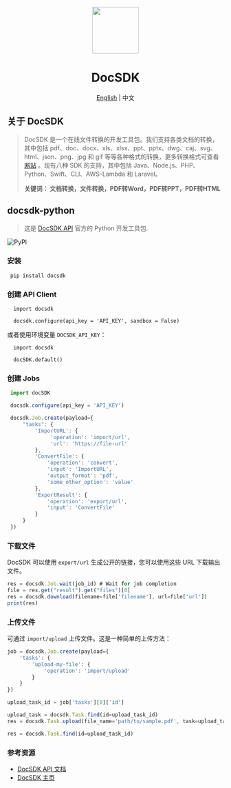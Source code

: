<p align="center">
  <img width="108px" src="https://yuntu-images.oss-cn-hangzhou.aliyuncs.com/xlogo.jpg" />
</p>

<h1 align="center">DocSDK</h1>
<p align="center"><a href="/README.md">English</a> | 中文</p>

## 关于 DocSDK
> DocSDK 是一个在线文件转换的开发工具包。我们支持各类文档的转换，其中包括 pdf、doc、docx、xls、xlsx、ppt、pptx、dwg、caj、svg、html、json、png、jpg 和 gif 等等各种格式的转换，更多转换格式可查看[网站](https://www.docsdk.com/) 。现有八种 SDK 的支持，其中包括 Java、Node.js、PHP、Python、Swift、CLI、AWS-Lambda 和 Laravel。
> 
> **关键词： 文档转换，文件转换，PDF转Word，PDF转PPT，PDF转HTML**

## docsdk-python

> 这是 [DocSDK API](https://www.docsdk.com/docAPI#sdk) 官方的 Python 开发工具包.

![PyPI](https://img.shields.io/pypi/v/docsdk)

### 安装

```
 pip install docsdk
```

### 创建 API Client

```
  import docsdk
 
  docsdk.configure(api_key = 'API_KEY', sandbox = False)
```

或者使用环境变量 `DOCSDK_API_KEY`：

```
  import docsdk
 
  docSDK.default()
```

### 创建 Jobs

```js
 import docSDK

 docsdk.configure(api_key = 'API_KEY')

 docsdk.Job.create(payload={
     "tasks": {
         'ImportURL': {
              'operation': 'import/url',
              'url': 'https://file-url'
         },
         'ConvertFile': {
             'operation': 'convert',
             'input': 'ImportURL',
             'output_format': 'pdf',
             'some_other_option': 'value'
         },
         'ExportResult': {
             'operation': 'export/url',
             'input': 'ConvertFile'
         }
     }
 })

```

### 下载文件

DocSDK 可以使用 `export/url` 生成公开的链接，您可以使用这些 URL 下载输出文件。

```js
res = docsdk.Job.wait(job_id) # Wait for job completion
file = res.get("result").get("files")[0]
res = docsdk.download(filename=file['filename'], url=file['url'])
print(res)
```

### 上传文件

可通过 `import/upload` 上传文件。这是一种简单的上传方法：

```js
job = docsdk.Job.create(payload={
    'tasks': {
        'upload-my-file': {
            'operation': 'import/upload'
        }
    }
})

upload_task_id = job['tasks'][0]['id']

upload_task = docsdk.Task.find(id=upload_task_id)
res = docsdk.Task.upload(file_name='path/to/sample.pdf', task=upload_task)

res = docsdk.Task.find(id=upload_task_id)
```


### 参考资源
* [DocSDK API 文档](https://www.docsdk.com/docAPI)
* [DocSDK 主页](https://www.docsdk.com/)
